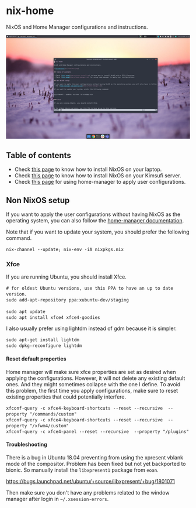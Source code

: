 # nix-home

NixOS and Home Manager configurations and instructions.

![Screenshot](screenshot.png)

## Table of contents

- Check [this page](docs/nixos-install.md) to know how to install NixOS on your laptop.
- Check [this page](docs/kimsufi.md) to know how to install NixOS on your Kimsufi server.
- Check [this page](docs/home-manager.md) for using home-manager to apply user configurations.

## Non NixOS setup

If you want to apply the user configurations without having NixOS as the operating system, you can also follow the [home-manager documentation](docs/home-manager.md).

Note that if you want to update your system, you should prefer the following command.

```
nix-channel --update; nix-env -iA nixpkgs.nix
```

### Xfce

If you are running Ubuntu, you should install Xfce.

```
# for oldest Ubuntu versions, use this PPA to have an up to date version.
sudo add-apt-repository ppa:xubuntu-dev/staging

sudo apt update
sudo apt install xfce4 xfce4-goodies
```

I also usually prefer using lightdm instead of gdm because it is simpler.

```
sudo apt-get install lightdm
sudo dpkg-reconfigure lightdm
```

#### Reset default properties

Home manager will make sure xfce properties are set as desired when applying the configurations. However, it will not delete any existing default ones. And they might sometimes collapse with the one I define. To avoid this problem, the first time you apply configurations, make sure to reset existing properties that could potentially interfere.

```
xfconf-query -c xfce4-keyboard-shortcuts --reset --recursive  --property "/commands/custom"
xfconf-query -c xfce4-keyboard-shortcuts --reset --recursive  --property "/xfwm4/custom"
xfconf-query -c xfce4-panel --reset --recursive  --property "/plugins"
```

#### Troubleshooting

There is a bug in Ubuntu 18.04 preventing from using the xpresent vblank mode of the compositor. Problem has been fixed but not yet backported to bionic. So manually install the `libxpresent1` package from `eoan`.

https://bugs.launchpad.net/ubuntu/+source/libxpresent/+bug/1801071

Then make sure you don't have any problems related to the window manager after login in `~/.xsession-errors`.
